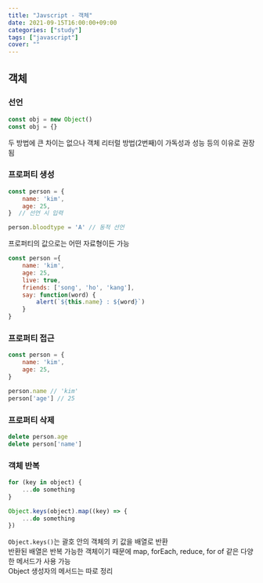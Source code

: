 ```yaml
---
title: "Javscript - 객체"
date: 2021-09-15T16:00:00+09:00
categories: ["study"]
tags: ["javascript"]
cover: ""
---
```

## 객체
### 선언
```js
const obj = new Object()
const obj = {}
```
두 방법에 큰 차이는 없으나 객체 리터럴 방법(2번째)이 가독성과 성능 등의 이유로 권장됨
### 프로퍼티 생성
```js
const person = {
    name: 'kim',
    age: 25,
}  // 선언 시 입력

person.bloodtype = 'A' // 동적 선언
```
프로퍼티의 값으로는 어떤 자료형이든 가능
```js
const person ={
    name: 'kim',
    age: 25,
    live: true,
    friends: ['song', 'ho', 'kang'],
    say: function(word) {
        alert(`${this.name} : ${word}`)
    }
}
```
### 프로퍼티 접근
```js
const person = {
    name: 'kim',
    age: 25,
}

person.name // 'kim'
person['age'] // 25
```
### 프로퍼티 삭제
```js
delete person.age
delete person['name']
```
### 객체 반복
```js
for (key in object) {
    ...do something
}

Object.keys(object).map((key) => {
    ...do something
})
```
`Object.keys()`는 괄호 안의 객체의 키 값을 배열로 반환<br>
반환된 배열은 반복 가능한 객체이기 때문에 map, forEach, reduce, for of 같은 다양한 메서드가 사용 가능<br>
Object 생성자의 메서드는 따로 정리
